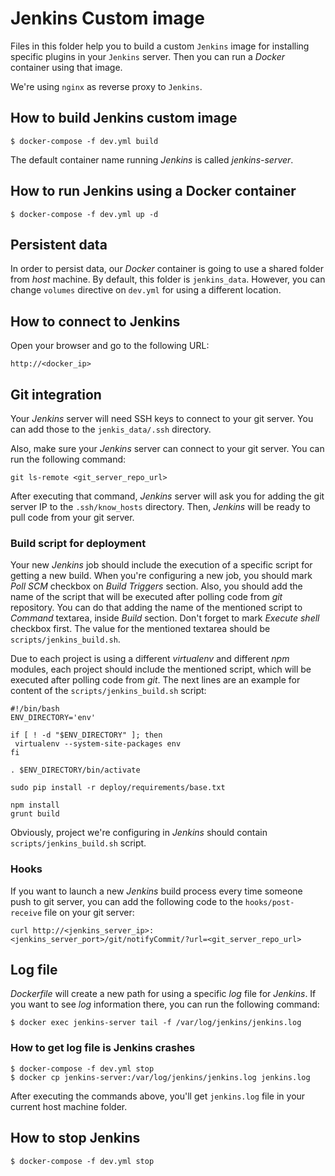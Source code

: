 # Jenkins Custom image

Files in this folder help you to build a custom `Jenkins` image for installing
specific plugins in your `Jenkins` server. Then you can run a *Docker* container
using that image.

We're using `nginx` as reverse proxy to `Jenkins`.

## How to build Jenkins custom image

```
$ docker-compose -f dev.yml build
```

The default container name running *Jenkins* is called *jenkins-server*.

## How to run Jenkins using a Docker container

```
$ docker-compose -f dev.yml up -d
```

## Persistent data

In order to persist data, our *Docker* container is going to use a shared folder
from *host* machine. By default, this folder is `jenkins_data`. However, you can
change `volumes` directive on `dev.yml` for using a different location.

## How to connect to Jenkins

Open your browser and go to the following URL:

```
http://<docker_ip>
```

## Git integration

Your *Jenkins* server will need SSH keys to connect to your git server.
You can add those to the `jenkis_data/.ssh` directory.

Also, make sure your *Jenkins* server can connect to your git server. You
can run the following command:

```
git ls-remote <git_server_repo_url>
```

After executing that command, *Jenkins* server will ask you for adding the git
server IP to the `.ssh/know_hosts` directory. Then, *Jenkins* will be ready
to pull code from your git server.

### Build script for deployment

Your new *Jenkins* job should include the execution of a specific script for
getting a new build. When you're configuring a new job, you should mark
*Poll SCM* checkbox on *Build Triggers* section. Also, you should add the name
of the script that will be executed after polling code from *git* repository.
You can do that adding the name of the mentioned script to *Command* textarea,
inside *Build* section. Don't forget to mark *Execute shell* checkbox first. The
value for the mentioned textarea should be `scripts/jenkins_build.sh`.

Due to each project is using a different *virtualenv* and different *npm* modules,
each project should include the mentioned script, which will be executed after
polling code from *git*. The next lines are an example for content of the
 `scripts/jenkins_build.sh` script:

```
#!/bin/bash
ENV_DIRECTORY='env'

if [ ! -d "$ENV_DIRECTORY" ]; then
 virtualenv --system-site-packages env
fi

. $ENV_DIRECTORY/bin/activate

sudo pip install -r deploy/requirements/base.txt

npm install
grunt build
```

Obviously, project we're configuring in *Jenkins* should contain
`scripts/jenkins_build.sh` script.


### Hooks

If you want to launch a new *Jenkins* build process every time someone push
to git server, you can add the following code to the `hooks/post-receive` file
on your git server:

```
curl http://<jenkins_server_ip>:<jenkins_server_port>/git/notifyCommit/?url=<git_server_repo_url>
```

## Log file

*Dockerfile* will create a new path for using a specific *log* file for *Jenkins*. If you
want to see *log* information there, you can run the following command:

```
$ docker exec jenkins-server tail -f /var/log/jenkins/jenkins.log
```

### How to get log file is Jenkins crashes

```
$ docker-compose -f dev.yml stop
$ docker cp jenkins-server:/var/log/jenkins/jenkins.log jenkins.log
```

After executing the commands above, you'll get `jenkins.log` file in your current host
machine folder.

## How to stop Jenkins

```
$ docker-compose -f dev.yml stop
```
